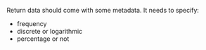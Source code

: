 Return data should come with some metadata. It needs to specify:

- frequency
- discrete or logarithmic
- percentage or not
